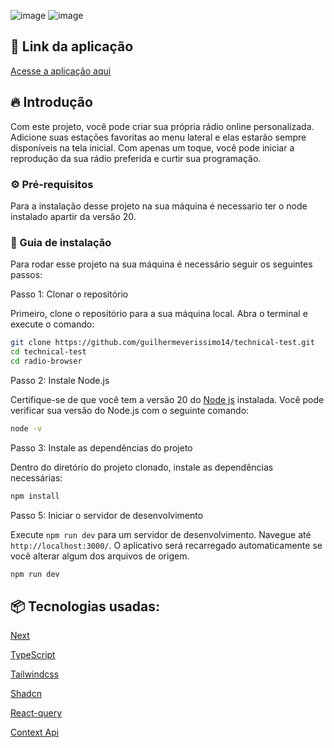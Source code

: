 
![image](https://github.com/user-attachments/assets/d089be5d-acbc-4858-b1eb-e05982d76666)  ![image](https://github.com/user-attachments/assets/382b1b27-a592-41ae-9ecc-4d94cb111250)

## 🔗 Link da aplicação

[Acesse a aplicação aqui](https://technical-test-neon.vercel.app/)


## 🔥 Introdução

Com este projeto, você pode criar sua própria rádio online personalizada. Adicione suas estações favoritas ao menu lateral e elas estarão sempre disponíveis na tela inicial. Com apenas um toque, você pode iniciar a reprodução da sua rádio preferida e curtir sua programação.

### ⚙️ Pré-requisitos
Para a instalação desse projeto na sua máquina é necessario ter o node instalado apartir da versão 20. 

### 🔨 Guia de instalação
Para rodar esse projeto na sua máquina é necessário seguir os seguintes passos:

Passo 1: Clonar o repositório

Primeiro, clone o repositório para a sua máquina local. Abra o terminal e execute o comando:
```bash
git clone https://github.com/guilhermeverissimo14/technical-test.git
cd technical-test
cd radio-browser
```
Passo 2: Instale Node.js

Certifique-se de que você tem a versão 20 do [Node js](https://nodejs.org/en) instalada. Você pode verificar sua versão do Node.js com o seguinte comando:
```bash
node -v
```

Passo 3: Instale as dependências do projeto

Dentro do diretório do projeto clonado, instale as dependências necessárias:
```bash
npm install
```

Passo 5: Iniciar o servidor de desenvolvimento

Execute `npm run dev` para um servidor de desenvolvimento. Navegue até `http://localhost:3000/`. O aplicativo será recarregado automaticamente se você alterar algum dos arquivos de origem.
```bash
npm run dev
```

## 📦 Tecnologias usadas:
[Next](https://nextjs.org/)

[TypeScript](https://www.typescriptlang.org/)

[Tailwindcss](https://tailwindcss.com/)

[Shadcn](https://ui.shadcn.com/)

[React-query](https://www.npmjs.com/package/react-query)

[Context Api](https://legacy.reactjs.org/docs/context.html)
